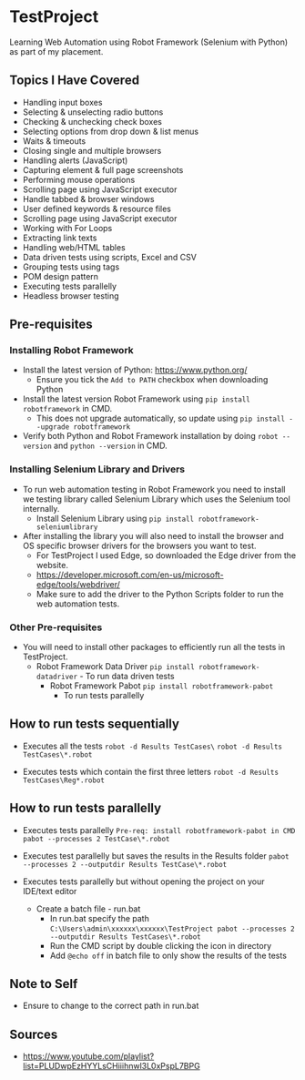 # TestProject

Learning Web Automation using Robot Framework (Selenium with Python) as part of my placement.

## Topics I Have Covered

- Handling input boxes
- Selecting & unselecting radio buttons
- Checking & unchecking check boxes
- Selecting options from drop down & list menus
- Waits & timeouts
- Closing single and multiple browsers
- Handling alerts (JavaScript)
- Capturing element & full page screenshots
- Performing mouse operations
- Scrolling page using JavaScript executor
- Handle tabbed & browser windows
- User defined keywords & resource files
- Scrolling page using JavaScript executor
- Working with For Loops
- Extracting link texts
- Handling web/HTML tables
- Data driven tests using scripts, Excel and CSV
- Grouping tests using tags
- POM design pattern
- Executing tests parallelly
- Headless browser testing

## Pre-requisites

### Installing Robot Framework

- Install the latest version of Python: <https://www.python.org/>
  - Ensure you tick the `Add to PATH` checkbox when downloading Python
- Install the latest version Robot Framework using ``` pip install robotframework ``` in CMD.
  - This does not upgrade automatically, so update using ``` pip install --upgrade robotframework ```
- Verify both Python and Robot Framework installation by doing ``` robot --version ``` and ``` python --version ``` in CMD.

### Installing Selenium Library and Drivers

- To run web automation testing in Robot Framework you need to install we testing library called Selenium Library which uses the Selenium tool internally. 
    - Install Selenium Library using ``` pip install robotframework-seleniumlibrary ```
- After installing the library you will also need to install the browser and OS specific browser drivers for the browsers you want to test. 
    - For TestProject I used Edge, so downloaded the Edge driver from the website. 
    - https://developer.microsoft.com/en-us/microsoft-edge/tools/webdriver/
    - Make sure to add the driver to the Python Scripts folder to run the web automation tests. 

### Other Pre-requisites  

- You will need to install other packages to efficiently run all the tests in TestProject.
  - Robot Framework Data Driver ``` pip install robotframework-datadriver ```
        - To run data driven tests
    - Robot Framework Pabot ``` pip install robotframework-pabot ```
      - To run tests parallelly

## How to run tests sequentially

- Executes all the tests
``` robot -d Results TestCases\ ```
``` robot -d Results TestCases\*.robot ```

- Executes tests which contain the first three letters
``` robot -d Results TestCases\Reg*.robot ```

## How to run tests parallelly

- Executes tests parallelly
``` Pre-req: install robotframework-pabot in CMD ```
``` pabot --processes 2 TestCase\*.robot ```

- Executes test parallelly but saves the results in the Results folder
``` pabot --processes 2 --outputdir Results TestCase\*.robot ```

- Executes tests parallelly but without opening the project on your IDE/text editor
  - Create a batch file - run.bat
    - In run.bat specify the path
 ``` C:\Users\admin\xxxxxx\xxxxxx\TestProject pabot --processes 2 --outputdir Results TestCases\*.robot ```
    - Run the CMD script by double clicking the icon in directory
    - Add `@echo off` in batch file to only show the results of the tests

## Note to Self

- Ensure to change to the correct path in run.bat

## Sources

- <https://www.youtube.com/playlist?list=PLUDwpEzHYYLsCHiiihnwl3L0xPspL7BPG>
